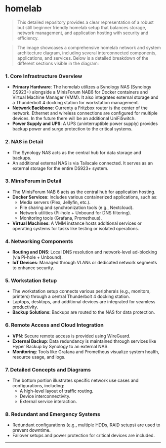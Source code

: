 # homelab

> This detailed repository provides a clear representation of a robust but still beginner friendly homelab setup that balances storage, network management, and application hosting with security and efficiency.


> The image showcases a comprehensive homelab network and system architecture diagram, including several interconnected components, applications, and services. Below is a detailed breakdown of the different sections visible in the diagram:

### 1. **Core Infrastructure Overview**
   - **Primary Hardware**: The homelab utilizes a Synology NAS (Synology DS923+) alongside a MinisForum NAB6 for Docker containers and Virtual Machine Manager (VMM). It also integrates external storage and a Thunderbolt 4 docking station for workstation management.
   - **Network Backbone**: Currenty a Fritzbox router is the center of the network. Ethernet and wireless connections are configured for multiple devices. In the future there will be an additional UniFiSwitch.
   - **Power Supply and UPS**: A UPS (uninterruptible power supply) provides backup power and surge protection to the critical systems.

### 2. **NAS in Detail**
   - The Synology NAS acts as the central hub for data storage and backups.
   - An additional external NAS is via Tailscale connected. It serves as an external storage for the entire DS923+ system.

### 3. **MinisForum in Detail**
   - The MinisForum NAB 6 acts as the central hub for application hosting.
   - **Docker Services**: Includes various containerized applications, such as:
     - Media servers (Plex, Jellyfin, etc.).
     - File sharing and synchronization tools (e.g., Nextcloud).
     - Network utilities (Pi-hole + Unbound for DNS filtering).
     - Monitoring tools (Grafana, Prometheus).
   - **Virtual Machines**: A VMM instance hosts additional services or operating systems for tasks like testing or isolated operations.

### 4. **Networking Components**
   - **Routing and DNS**: Local DNS resolution and network-level ad-blocking (via Pi-hole + Unbound).
   - **IoT Devices**: Managed through VLANs or dedicated network segments to enhance security.

### 5. **Workstation Setup**
   - The workstation setup connects various peripherals (e.g., monitors, printers) through a central Thunderbolt 4 docking station.
   - Laptops, desktops, and additional devices are integrated for seamless productivity.
   - **Backup Solutions**: Backups are routed to the NAS for data protection.

### 6. **Remote Access and Cloud Integration**
   - **VPN**: Secure remote access is provided using WireGuard.
   - **External Backup**: Data redundancy is maintained through services like Hyper Backup by Synology to an external NAS.
   - **Monitoring**: Tools like Grafana and Prometheus visualize system health, resource usage, and logs.

### 7. **Detailed Concepts and Diagrams**
   - The bottom portion illustrates specific network use cases and configurations, including:
     - A high-level layout of traffic routing.
     - Device interconnectivity.
     - External service interaction.

### 8. **Redundant and Emergency Systems**
   - Redundant configurations (e.g., multiple HDDs, RAID setups) are used to prevent downtime.
   - Failover setups and power protection for critical devices are included.

---